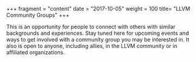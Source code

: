 +++
fragment = "content"
date = "2017-10-05"
weight = 100
title= "LLVM Community Groups"
+++

This is an opportunity for people to connect with others with similar backgrounds
 and experiences. Stay tuned here for upcoming events and ways to get involved
 with a community group you may be interested in.
 It also is open to anyone, including allies, in the LLVM community or in
 affiliated organizations.
